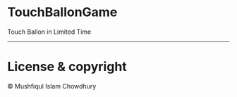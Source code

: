 # TouchBallonGame

Touch Ballon in Limited Time

---
# License & copyright

© Mushfiqul Islam Chowdhury
